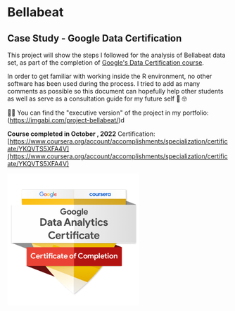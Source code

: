 # Bellabeat
## Case Study - Google Data Certification
This project will show the steps I followed for the analysis of Bellabeat data set, as part of the completion of [Google's Data Certification course](https://www.coursera.org/professional-certificates/google-data-analytics).

In order to get familiar with working inside the R environment, no other  software has been used during the process.
I tried to add as many comments as possible so this document can hopefully help other students as well as serve as a consultation guide for my future self 🙂 🤓

👩‍💻 You can find the "executive version" of the project in my portfolio: (https://imgabi.com/project-bellabeat/)d

**Course completed in October , 2022**
Certification: [https://www.coursera.org/account/accomplishments/specialization/certificate/YKQVTS5XFA4V](https://www.coursera.org/account/accomplishments/specialization/certificate/YKQVTS5XFA4V)


<img src="static/certificate.png" alt="Certificate" width="300">
